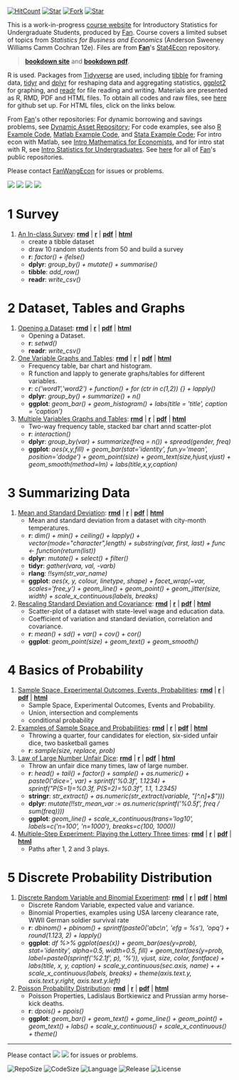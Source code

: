 [![HitCount](http://hits.dwyl.io/fanwangecon/Stat4Econ.svg)](https://github.com/FanWangEcon/Stat4Econ)  [![Star](https://img.shields.io/github/stars/fanwangecon/Stat4Econ?style=social)](https://github.com/FanWangEcon/Stat4Econ/stargazers) [![Fork](https://img.shields.io/github/forks/fanwangecon/Stat4Econ?style=social)](https://github.com/FanWangEcon/Stat4Econ/network/members) [![Star](https://img.shields.io/github/watchers/fanwangecon/Stat4Econ?style=social)](https://github.com/FanWangEcon/Stat4Econ/watchers)

This is a work-in-progress [course website](https://fanwangecon.github.io/Stat4Econ/) for Introductory Statistics for Undergraduate Students, produced by [Fan](https://fanwangecon.github.io/). Course covers a limited subset of topics from *Statistics for Business and Economics* (Anderson Sweeney Williams Camm Cochran 12e). Files are from [**Fan**](https://fanwangecon.github.io/)'s [Stat4Econ](https://github.com/FanWangEcon/Stat4Econ) repository.

> [**bookdown site**](https://fanwangecon.github.io/Stat4Econ/bookdown) and [**bookdown pdf**](https://fanwangecon.github.io/Stat4Econ/bookdown/Introductory-Statistics-with-R-tidyverse.pdf).

R is used. Packages from [Tidyverse](https://www.tidyverse.org/) are used, including [tibble](https://tibble.tidyverse.org/) for framing data, [tidyr](https://dplyr.tidyverse.org/) and [dplyr](https://dplyr.tidyverse.org/) for reshaping data and aggregating statistics, [ggplot2](https://ggplot2.tidyverse.org/) for graphing, and [readr](https://readr.tidyverse.org/) for file reading and writing. Materials are presented as R, RMD, PDF and HTML files. To obtain all codes and raw files, see [here](https://fanwangecon.github.io/Stat4Econ/docs/gitsetup.html) for github set up. For HTML files, click on the links below.

From [Fan](https://fanwangecon.github.io/)'s other repositories: For dynamic borrowing and savings problems, see [Dynamic Asset Repository](https://fanwangecon.github.io/CodeDynaAsset/); For code examples, see also [R Example Code](https://fanwangecon.github.io/R4Econ/), [Matlab Example Code](https://fanwangecon.github.io/M4Econ/), and [Stata Example Code](https://fanwangecon.github.io/Stata4Econ/); For intro econ with Matlab, see [Intro Mathematics for Economists](https://fanwangecon.github.io/Math4Econ/), and for intro stat with R, see [Intro Statistics for Undergraduates](https://fanwangecon.github.io/Stat4Econ/). See [here](https://github.com/FanWangEcon) for all of [Fan](https://fanwangecon.github.io/)'s public repositories.

Please contact [FanWangEcon](https://fanwangecon.github.io/) for issues or problems.

[![](https://img.shields.io/github/last-commit/fanwangecon/Stat4Econ)](https://github.com/FanWangEcon/Stat4Econ/commits/master) [![](https://img.shields.io/github/commit-activity/m/fanwangecon/Stat4Econ)](https://github.com/FanWangEcon/Stat4Econ/graphs/commit-activity) [![](https://img.shields.io/github/issues/fanwangecon/Stat4Econ)](https://github.com/FanWangEcon/Stat4Econ/issues) [![](https://img.shields.io/github/issues-pr/fanwangecon/Stat4Econ)](https://github.com/FanWangEcon/Stat4Econ/pulls)

# 1  Survey

1. [An In-class Survey](https://fanwangecon.github.io/Stat4Econ/survey/htmlpdfr/classsurvey.html): [**rmd**](https://github.com/FanWangEcon/Stat4Econ/blob/master/survey//classsurvey.Rmd) \| [**r**](https://github.com/FanWangEcon/Stat4Econ/blob/master/survey/htmlpdfr/classsurvey.R) \| [**pdf**](https://github.com/FanWangEcon/Stat4Econ/blob/master/survey/htmlpdfr/classsurvey.pdf) \| [**html**](https://fanwangecon.github.io/Stat4Econ/survey/htmlpdfr/classsurvey.html)
	+ create a tibble dataset
	+ draw 10 random students from 50 and build a survey
	+ **r**: *factor() + ifelse()*
	+ **dplyr**: *group_by() + mutate() + summarise()*
	+ **tibble**: *add_row()*
	+ **readr**: *write_csv()*

# 2  Dataset, Tables and Graphs

1. [Opening a Dataset](https://fanwangecon.github.io/Stat4Econ/descriptive/htmlpdfr/DataBasketball.html): [**rmd**](https://github.com/FanWangEcon/Stat4Econ/blob/master/descriptive//DataBasketball.Rmd) \| [**r**](https://github.com/FanWangEcon/Stat4Econ/blob/master/descriptive/htmlpdfr/DataBasketball.R) \| [**pdf**](https://github.com/FanWangEcon/Stat4Econ/blob/master/descriptive/htmlpdfr/DataBasketball.pdf) \| [**html**](https://fanwangecon.github.io/Stat4Econ/descriptive/htmlpdfr/DataBasketball.html)
	+ Opening a Dataset.
	+ **r**: *setwd()*
	+ **readr**: *write_csv()*
2. [One Variable Graphs and Tables](https://fanwangecon.github.io/Stat4Econ/descriptive/htmlpdfr/OneVariable.html): [**rmd**](https://github.com/FanWangEcon/Stat4Econ/blob/master/descriptive//OneVariable.Rmd) \| [**r**](https://github.com/FanWangEcon/Stat4Econ/blob/master/descriptive/htmlpdfr/OneVariable.R) \| [**pdf**](https://github.com/FanWangEcon/Stat4Econ/blob/master/descriptive/htmlpdfr/OneVariable.pdf) \| [**html**](https://fanwangecon.github.io/Stat4Econ/descriptive/htmlpdfr/OneVariable.html)
	+ Frequency table, bar chart and histogram.
	+ R function and lapply to generate graphs/tables for different variables.
	+ **r**: *c('word1','word2') + function() + for (ctr in c(1,2)) {} + lapply()*
	+ **dplyr**: *group_by() + summarize() + n()*
	+ **ggplot**: *geom_bar() + geom_histogram() + labs(title = 'title', caption = 'caption')*
3. [Multiple Variables Graphs and Tables](https://fanwangecon.github.io/Stat4Econ/descriptive/htmlpdfr/MultipleVariables.html): [**rmd**](https://github.com/FanWangEcon/Stat4Econ/blob/master/descriptive//MultipleVariables.Rmd) \| [**r**](https://github.com/FanWangEcon/Stat4Econ/blob/master/descriptive/htmlpdfr/MultipleVariables.R) \| [**pdf**](https://github.com/FanWangEcon/Stat4Econ/blob/master/descriptive/htmlpdfr/MultipleVariables.pdf) \| [**html**](https://fanwangecon.github.io/Stat4Econ/descriptive/htmlpdfr/MultipleVariables.html)
	+ Two-way frequency table, stacked bar chart annd scatter-plot
	+ **r**: *interaction()*
	+ **dplyr**: *group_by(var) + summarize(freq = n()) + spread(gender, freq)*
	+ **ggplot**: *aes(x,y,fill) + geom_bar(stat='identity', fun.y='mean', position='dodge') + geom_point(size) + geom_text(size,hjust,vjust) + geom_smooth(method=lm) + labs(title,x,y,caption)*

# 3  Summarizing Data

1. [Mean and Standard Deviation](https://fanwangecon.github.io/Stat4Econ/summarystats/htmlpdfr/meansdhist.html): [**rmd**](https://github.com/FanWangEcon/Stat4Econ/blob/master/summarystats//meansdhist.Rmd) \| [**r**](https://github.com/FanWangEcon/Stat4Econ/blob/master/summarystats/htmlpdfr/meansdhist.R) \| [**pdf**](https://github.com/FanWangEcon/Stat4Econ/blob/master/summarystats/htmlpdfr/meansdhist.pdf) \| [**html**](https://fanwangecon.github.io/Stat4Econ/summarystats/htmlpdfr/meansdhist.html)
	+ Mean and standard deviation from a dataset with city-month temperatures.
	+ **r**: *dim() + min() + ceiling() + lapply() + vector(mode="character",length) + substring(var, first, last) + func <- function(return(list))*
	+ **dplyr**: *mutate() + select() + filter()*
	+ **tidyr**: *gather(vara, val, -varb)*
	+ **rlang**: *!!sym(str_var_name)*
	+ **ggplot**: *aes(x, y, colour, linetype, shape) + facet_wrap(~var, scales='free_y') + geom_line() + geom_point() + geom_jitter(size, width) + scale_x_continuous(labels, breaks)*
2. [Rescaling Standard Deviation and Covariance](https://fanwangecon.github.io/Stat4Econ/summarystats/htmlpdfr/toolboxone.html): [**rmd**](https://github.com/FanWangEcon/Stat4Econ/blob/master/summarystats//toolboxone.Rmd) \| [**r**](https://github.com/FanWangEcon/Stat4Econ/blob/master/summarystats/htmlpdfr/toolboxone.R) \| [**pdf**](https://github.com/FanWangEcon/Stat4Econ/blob/master/summarystats/htmlpdfr/toolboxone.pdf) \| [**html**](https://fanwangecon.github.io/Stat4Econ/summarystats/htmlpdfr/toolboxone.html)
	+ Scatter-plot of a dataset with state-level wage and education data.
	+ Coefficient of variation and standard deviation, correlation and covariance.
	+ **r**: *mean() + sd() + var() + cov() + cor()*
	+ **ggplot**: *geom_point(size) + geom_text() + geom_smooth()*

# 4  Basics of Probability

1. [Sample Space, Experimental Outcomes, Events, Probabilities](https://fanwangecon.github.io/Stat4Econ/probability/htmlpdfr/samplespace.html): [**rmd**](https://github.com/FanWangEcon/Stat4Econ/blob/master/probability//samplespace.Rmd) \| [**r**](https://github.com/FanWangEcon/Stat4Econ/blob/master/probability/htmlpdfr/samplespace.R) \| [**pdf**](https://github.com/FanWangEcon/Stat4Econ/blob/master/probability/htmlpdfr/samplespace.pdf) \| [**html**](https://fanwangecon.github.io/Stat4Econ/probability/htmlpdfr/samplespace.html)
	+ Sample Space, Experimental Outcomes, Events and Probability.
	+ Union, intersection and complements
	+ conditional probability
2. [Examples of Sample Space and Probabilities](https://fanwangecon.github.io/Stat4Econ/probability/htmlpdfr/samplespaceexa.html): [**rmd**](https://github.com/FanWangEcon/Stat4Econ/blob/master/probability//samplespaceexa.Rmd) \| [**r**](https://github.com/FanWangEcon/Stat4Econ/blob/master/probability/htmlpdfr/samplespaceexa.R) \| [**pdf**](https://github.com/FanWangEcon/Stat4Econ/blob/master/probability/htmlpdfr/samplespaceexa.pdf) \| [**html**](https://fanwangecon.github.io/Stat4Econ/probability/htmlpdfr/samplespaceexa.html)
	+ Throwing a quarter, four candidates for election, six-sided unfair dice, two basketball games
	+ **r**: *sample(size, replace, prob)*
3. [Law of Large Number Unfair Dice](https://fanwangecon.github.io/Stat4Econ/probability/htmlpdfr/samplespacedice.html): [**rmd**](https://github.com/FanWangEcon/Stat4Econ/blob/master/probability//samplespacedice.Rmd) \| [**r**](https://github.com/FanWangEcon/Stat4Econ/blob/master/probability/htmlpdfr/samplespacedice.R) \| [**pdf**](https://github.com/FanWangEcon/Stat4Econ/blob/master/probability/htmlpdfr/samplespacedice.pdf) \| [**html**](https://fanwangecon.github.io/Stat4Econ/probability/htmlpdfr/samplespacedice.html)
	+ Throw an unfair dice many times, law of large number.
	+ **r**: *head() + tail() + factor() + sample() + as.numeric() + paste0('dice=', var) + sprintf('%0.3f', 1.1234) + sprintf("P(S=1)=%0.3f, P(S=2)=%0.3f", 1.1, 1.2345)*
	+ **stringr**: *str_extract() + as.numeric(str_extract(variable, "[^.n]+$")))*
	+ **dplyr**: *mutate(!!str_mean_var := as.numeric(sprintf('%0.5f', freq / sum(freq))))*
	+ **ggplot**: *geom_line() + scale_x_continuous(trans='log10', labels=c('n=100', 'n=1000'), breaks=c(100, 1000))*
4. [Multiple-Step Experiment: Playing the Lottery Three times](https://fanwangecon.github.io/Stat4Econ/probability/htmlpdfr/lottery.html): [**rmd**](https://github.com/FanWangEcon/Stat4Econ/blob/master/probability//lottery.Rmd) \| [**r**](https://github.com/FanWangEcon/Stat4Econ/blob/master/probability/htmlpdfr/lottery.R) \| [**pdf**](https://github.com/FanWangEcon/Stat4Econ/blob/master/probability/htmlpdfr/lottery.pdf) \| [**html**](https://fanwangecon.github.io/Stat4Econ/probability/htmlpdfr/lottery.html)
	+ Paths after 1, 2 and 3 plays.

# 5  Discrete Probability Distribution

1. [Discrete Random Variable and Binomial Experiment](https://fanwangecon.github.io/Stat4Econ/probability_discrete/htmlpdfr/binomial.html): [**rmd**](https://github.com/FanWangEcon/Stat4Econ/blob/master/probability_discrete//binomial.Rmd) \| [**r**](https://github.com/FanWangEcon/Stat4Econ/blob/master/probability_discrete/htmlpdfr/binomial.R) \| [**pdf**](https://github.com/FanWangEcon/Stat4Econ/blob/master/probability_discrete/htmlpdfr/binomial.pdf) \| [**html**](https://fanwangecon.github.io/Stat4Econ/probability_discrete/htmlpdfr/binomial.html)
	+ Discrete Random Variable, expected value and variance.
	+ Binomial Properties, examples using USA larceny clearance rate, WWII German soldier survival rate
	+ **r**: *dbinom() + pbinom() + sprintf(paste0('abc\\n', 'efg = %s'), 'opq') + round(1.123, 2) + lapply()*
	+ **ggplot**: *df %>% ggplot(aes(x)) + geom_bar(aes(y=prob), stat='identity', alpha=0.5, width=0.5, fill) + geom_text(aes(y=prob, label=paste0(sprintf('%2.1f', p), '%')), vjust, size, color, fontface) + labs(title, x, y, caption) + scale_y_continuous(sec.axis, name) + + scale_x_continuous(labels, breaks) + theme(axis.text.y, axis.text.y.right, axis.text.y.left)*
2. [Poisson Probability Distribution](https://fanwangecon.github.io/Stat4Econ/probability_discrete/htmlpdfr/poisson.html): [**rmd**](https://github.com/FanWangEcon/Stat4Econ/blob/master/probability_discrete//poisson.Rmd) \| [**r**](https://github.com/FanWangEcon/Stat4Econ/blob/master/probability_discrete/htmlpdfr/poisson.R) \| [**pdf**](https://github.com/FanWangEcon/Stat4Econ/blob/master/probability_discrete/htmlpdfr/poisson.pdf) \| [**html**](https://fanwangecon.github.io/Stat4Econ/probability_discrete/htmlpdfr/poisson.html)
	+ Poisson Properties, Ladislaus Bortkiewicz and Prussian army horse-kick deaths.
	+ **r**: *dpois() + ppois()*
	+ **ggplot**: *geom_bar() + geom_text() + gome_line() + geom_point() + geom_text() + labs() + scale_y_continuous() + scale_x_continuous() + theme()*

----
Please contact [![](https://img.shields.io/github/followers/fanwangecon?label=FanWangEcon&style=social)](https://github.com/FanWangEcon) [![](https://img.shields.io/twitter/follow/fanwangecon?label=%20&style=social)](https://twitter.com/fanwangecon) for issues or problems.

![RepoSize](https://img.shields.io/github/repo-size/fanwangecon/R4Econ)
![CodeSize](https://img.shields.io/github/languages/code-size/fanwangecon/R4Econ)
![Language](https://img.shields.io/github/languages/top/fanwangecon/R4Econ)
![Release](https://img.shields.io/github/downloads/fanwangecon/R4Econ/total)
![License](https://img.shields.io/github/license/fanwangecon/R4Econ)

